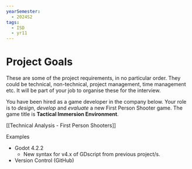 ```yaml
---
yearSemester:
  - 2024S2
tags:
  - ISD
  - yr11
---
```

# Project Goals

These are some of the project requirements, in no particular order. They could be technical, non-technical, project management, time management etc. It will be part of your job to organise these for the interview.

You have been hired as a game developer in the company below. Your role is to *design*, *develop* and *evaluate* a new First Person Shooter game. The game title is **Tactical Immersion Environment**. 

[[Technical Analysis - First Person Shooters]]

Examples

- Godot 4.2.2
	- New syntax for v4.x of GDscript from previous project/s.
- Version Control (GitHub)